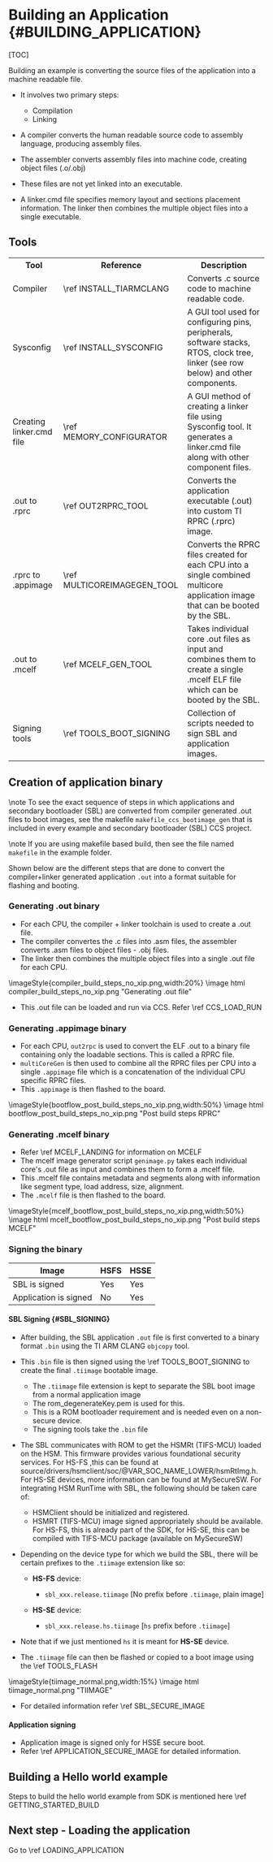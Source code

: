 # Building an Application {#BUILDING_APPLICATION}

[TOC]

Building an example is converting the source files of the application into a machine readable file. 

- It involves two primary steps:
	- Compilation
	- Linking

- A compiler converts the human readable source code to assembly language, producing assembly files.
- The assembler converts assembly files into machine code, creating object files (.o/.obj)
- These files are not yet linked into an executable.
- A linker.cmd file specifies memory layout and sections placement information. The linker then combines the multiple object files into a single executable. 

## Tools

<table>
<tr>
    <th>Tool
    <th>Reference
    <th>Description
</tr>
<tr>
    <td>Compiler
    <td>\ref INSTALL_TIARMCLANG
    <td>Converts .c source code to machine readable code.
</tr>
<tr>
    <td>Sysconfig
    <td>\ref INSTALL_SYSCONFIG
    <td>A GUI tool used for configuring pins, peripherals, software stacks, RTOS, clock tree, linker (see row below) and other components.
</tr>
<tr>
    <td>Creating linker.cmd file
    <td>\ref MEMORY_CONFIGURATOR
    <td>A GUI method of creating a linker file using Sysconfig tool. It generates a linker.cmd file along with other component files.
</tr>
<tr>
    <td>.out to .rprc
    <td>\ref OUT2RPRC_TOOL
    <td>Converts the application executable (.out) into custom TI RPRC (.rprc) image.
</tr>
<tr>
    <td>.rprc to .appimage
    <td>\ref MULTICOREIMAGEGEN_TOOL
    <td>Converts the RPRC files created for each CPU into a single combined multicore application image that can be booted by the SBL.
</tr>
<tr>
    <td>.out to .mcelf
    <td>\ref MCELF_GEN_TOOL
    <td>Takes individual core .out files as input and combines them to create a single .mcelf ELF file which can be booted by the SBL.
</tr>
<tr>
    <td>Signing tools
    <td>\ref TOOLS_BOOT_SIGNING
    <td>Collection of scripts needed to sign SBL and application images.
</tr>
</table>

## Creation of application binary

\note To see the exact sequence of steps in which applications and secondary bootloader (SBL) are converted from compiler generated .out files to
      boot images, see the makefile `makefile_ccs_bootimage_gen` that is included in every example and secondary bootloader (SBL) CCS project.

\note If you are using makefile based build, then see the file named `makefile` in the example folder.

Shown below are the different steps that are done to convert the compiler+linker generated application `.out` into a format suitable for flashing and booting.

### Generating .out binary

  - For each CPU, the compiler + linker toolchain is used to create a .out file.
  - The compiler convertes the .c files into .asm files, the assembler converts .asm files to object files - .obj files. 
  - The linker then combines the multiple object files into a single .out file for each CPU.

\imageStyle{compiler_build_steps_no_xip.png,width:20%}
\image html compiler_build_steps_no_xip.png "Generating .out file"

  - This .out file can be loaded and run via CCS. Refer \ref CCS_LOAD_RUN

### Generating .appimage binary
  - For each CPU, `out2rpc` is used to convert the ELF .out to a binary file containing only the loadable sections. This is called a RPRC file.
  - `multiCoreGen` is then used to combine all the RPRC files per CPU into a single `.appimage` file which is a concatenation of the
     individual CPU specific RPRC files.
  - This `.appimage` is then flashed to the board.

\imageStyle{bootflow_post_build_steps_no_xip.png,width:50%}
\image html bootflow_post_build_steps_no_xip.png "Post build steps RPRC"

### Generating .mcelf binary
  - Refer \ref MCELF_LANDING for information on MCELF
  - The mcelf image generator script `genimage.py` takes each individual core's .out file as input and combines them to form a .mcelf file.
  - This .mcelf file contains metadata and segments along with information like segment type, load address, size, alignment.
  - The `.mcelf` file is then flashed to the board.

\imageStyle{mcelf_bootflow_post_build_steps_no_xip.png,width:50%}
\image html mcelf_bootflow_post_build_steps_no_xip.png "Post build steps MCELF"

### Signing the binary

Image			            |	HSFS			|	HSSE
----------------------|-----------|--------------
SBL is signed				  |	Yes		    |	Yes
Application	is signed	|	No		    |	Yes

#### SBL Signing {#SBL_SIGNING}

- After building, the SBL application `.out` file is first converted to a binary format `.bin` using the TI ARM CLANG `objcopy` tool.
- This `.bin` file is then signed using the \ref TOOLS_BOOT_SIGNING to create the final `.tiimage` bootable image.
   - The `.tiimage` file extension is kept to separate the SBL boot image from a normal application image
   - The rom_degenerateKey.pem is used for this.
   - This is a ROM bootloader requirement and is needed even on a non-secure device.
   - The signing tools take the `.bin` file

- The SBL communicates with ROM to get the HSMRt (TIFS-MCU) loaded on the HSM. This firmware provides various foundational security services. For HS-FS ,this can be found at source/drivers/hsmclient/soc/@VAR_SOC_NAME_LOWER/hsmRtImg.h. For HS-SE devices, more information can be found at MySecureSW. For integrating HSM RunTime with SBL, the following should be taken care of:
   - HSMClient should be initialized and registered.
   - HSMRT (TIFS-MCU) image signed appropriately should be available. For HS-FS, this is already part of the SDK, for HS-SE, this can be compiled with TIFS-MCU package (available on MySecureSW)

- Depending on the device type for which we build the SBL, there will be certain prefixes to the `.tiimage` extension like so:

  - **HS-FS** device:
    - `sbl_xxx.release.tiimage` [No prefix before `.tiimage`, plain image]

  - **HS-SE** device:
    - `sbl_xxx.release.hs.tiimage` [`hs` prefix before `.tiimage`]

- Note that if we just mentioned `hs` it is meant for **HS-SE** device.

- The `.tiimage` file can then be flashed or copied to a boot image using the \ref TOOLS_FLASH

\imageStyle{tiimage_normal.png,width:15%}
\image html tiimage_normal.png "TIIMAGE"

- For detailed information refer \ref SBL_SECURE_IMAGE

#### Application signing

- Application image is signed only for HSSE secure boot. 
- Refer \ref APPLICATION_SECURE_IMAGE for detailed information.

## Building a Hello world example

Steps to build the hello world example from SDK is mentioned here \ref GETTING_STARTED_BUILD

## Next step - Loading the application
Go to \ref LOADING_APPLICATION